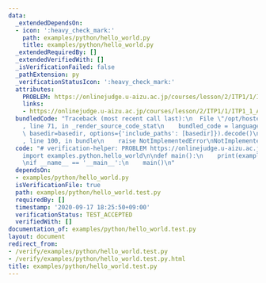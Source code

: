 ```yaml
---
data:
  _extendedDependsOn:
  - icon: ':heavy_check_mark:'
    path: examples/python/hello_world.py
    title: examples/python/hello_world.py
  _extendedRequiredBy: []
  _extendedVerifiedWith: []
  _isVerificationFailed: false
  _pathExtension: py
  _verificationStatusIcon: ':heavy_check_mark:'
  attributes:
    PROBLEM: https://onlinejudge.u-aizu.ac.jp/courses/lesson/2/ITP1/1/ITP1_1_A
    links:
    - https://onlinejudge.u-aizu.ac.jp/courses/lesson/2/ITP1/1/ITP1_1_A
  bundledCode: "Traceback (most recent call last):\n  File \"/opt/hostedtoolcache/Python/3.10.4/x64/lib/python3.10/site-packages/onlinejudge_verify/documentation/build.py\"\
    , line 71, in _render_source_code_stat\n    bundled_code = language.bundle(stat.path,\
    \ basedir=basedir, options={'include_paths': [basedir]}).decode()\n  File \"/opt/hostedtoolcache/Python/3.10.4/x64/lib/python3.10/site-packages/onlinejudge_verify/languages/python.py\"\
    , line 100, in bundle\n    raise NotImplementedError\nNotImplementedError\n"
  code: "# verification-helper: PROBLEM https://onlinejudge.u-aizu.ac.jp/courses/lesson/2/ITP1/1/ITP1_1_A\n\
    import examples.python.hello_world\n\ndef main():\n    print(examples.python.hello_world.get_hello_world())\n\
    \nif __name__ == '__main__':\n    main()\n"
  dependsOn:
  - examples/python/hello_world.py
  isVerificationFile: true
  path: examples/python/hello_world.test.py
  requiredBy: []
  timestamp: '2020-09-17 18:25:50+09:00'
  verificationStatus: TEST_ACCEPTED
  verifiedWith: []
documentation_of: examples/python/hello_world.test.py
layout: document
redirect_from:
- /verify/examples/python/hello_world.test.py
- /verify/examples/python/hello_world.test.py.html
title: examples/python/hello_world.test.py
---
```

